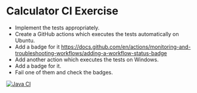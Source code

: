 # Calculator CI Exercise

- Implement the tests appropriately.
- Create a GitHub actions which executes the tests automatically on Ubuntu.
- Add a badge for it https://docs.github.com/en/actions/monitoring-and-troubleshooting-workflows/adding-a-workflow-status-badge
- Add another action which executes the tests on Windows.
- Add a badge for it.
- Fail one of them and check the badges.


[![Java CI](https://github.com/CODERS-BAY/aufgabe-8-ci-Koki212/actions/workflows/ubuntu-run-tests.yml/badge.svg)](https://github.com/CODERS-BAY/aufgabe-8-ci-Koki212/actions/workflows/ubuntu-run-tests.yml)
